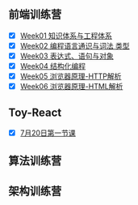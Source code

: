 ## 前端训练营
 - [x] [Week01  知识体系与工程体系](FrontEnd/Week01/README.md)
 - [x] [Week02 编程语言通识与词法 类型](FrontEnd/Week02/README.md)
 - [x] [Week03 表达式、语句与对象](FrontEnd/Week03/README.md)
 - [x] [Week04 结构化编程](FrontEnd/Week04/README.md)
 - [x] [Week05 浏览器原理-HTTP解析](FrontEnd/Week05/README.md)
 - [x] [Week06 浏览器原理-HTML解析](FrontEnd/Week06/README.md)

## Toy-React
- [x] [7月20日第一节课](Toy-React/README.MD)
  

## 算法训练营



## 架构训练营






